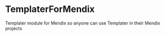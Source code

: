 # TemplaterForMendix
Templater module for Mendix so anyone can use Templater in their Mendix projects
